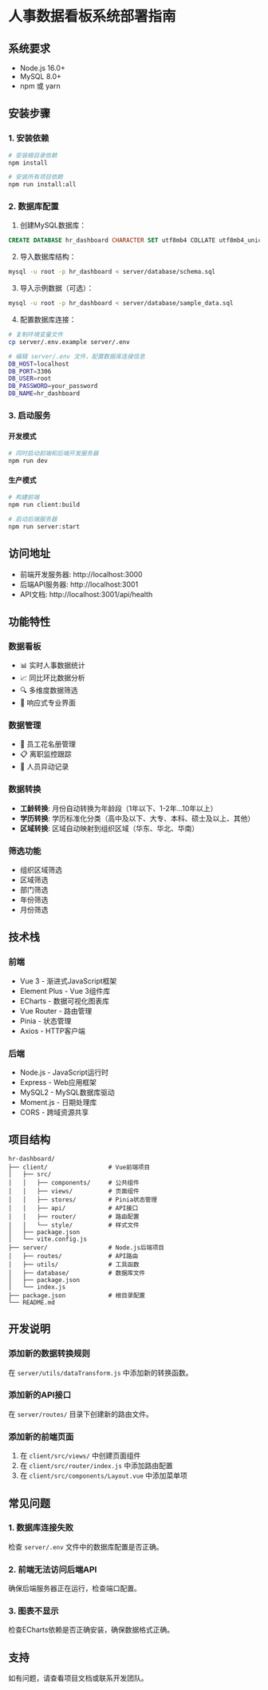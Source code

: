 # 人事数据看板系统部署指南

## 系统要求

- Node.js 16.0+
- MySQL 8.0+
- npm 或 yarn

## 安装步骤

### 1. 安装依赖

```bash
# 安装根目录依赖
npm install

# 安装所有项目依赖
npm run install:all
```

### 2. 数据库配置

1. 创建MySQL数据库：
```sql
CREATE DATABASE hr_dashboard CHARACTER SET utf8mb4 COLLATE utf8mb4_unicode_ci;
```

2. 导入数据库结构：
```bash
mysql -u root -p hr_dashboard < server/database/schema.sql
```

3. 导入示例数据（可选）：
```bash
mysql -u root -p hr_dashboard < server/database/sample_data.sql
```

4. 配置数据库连接：
```bash
# 复制环境变量文件
cp server/.env.example server/.env

# 编辑 server/.env 文件，配置数据库连接信息
DB_HOST=localhost
DB_PORT=3306
DB_USER=root
DB_PASSWORD=your_password
DB_NAME=hr_dashboard
```

### 3. 启动服务

#### 开发模式
```bash
# 同时启动前端和后端开发服务器
npm run dev
```

#### 生产模式
```bash
# 构建前端
npm run client:build

# 启动后端服务器
npm run server:start
```

## 访问地址

- 前端开发服务器: http://localhost:3000
- 后端API服务器: http://localhost:3001
- API文档: http://localhost:3001/api/health

## 功能特性

### 数据看板
- 📊 实时人事数据统计
- 📈 同比环比数据分析
- 🔍 多维度数据筛选
- 📱 响应式专业界面

### 数据管理
- 👥 员工花名册管理
- 📋 离职监控跟踪
- 🔄 人员异动记录

### 数据转换
- **工龄转换**: 月份自动转换为年龄段（1年以下、1-2年...10年以上）
- **学历转换**: 学历标准化分类（高中及以下、大专、本科、硕士及以上、其他）
- **区域转换**: 区域自动映射到组织区域（华东、华北、华南）

### 筛选功能
- 组织区域筛选
- 区域筛选
- 部门筛选
- 年份筛选
- 月份筛选

## 技术栈

### 前端
- Vue 3 - 渐进式JavaScript框架
- Element Plus - Vue 3组件库
- ECharts - 数据可视化图表库
- Vue Router - 路由管理
- Pinia - 状态管理
- Axios - HTTP客户端

### 后端
- Node.js - JavaScript运行时
- Express - Web应用框架
- MySQL2 - MySQL数据库驱动
- Moment.js - 日期处理库
- CORS - 跨域资源共享

## 项目结构

```
hr-dashboard/
├── client/                 # Vue前端项目
│   ├── src/
│   │   ├── components/     # 公共组件
│   │   ├── views/          # 页面组件
│   │   ├── stores/         # Pinia状态管理
│   │   ├── api/            # API接口
│   │   ├── router/         # 路由配置
│   │   └── style/          # 样式文件
│   ├── package.json
│   └── vite.config.js
├── server/                 # Node.js后端项目
│   ├── routes/             # API路由
│   ├── utils/              # 工具函数
│   ├── database/           # 数据库文件
│   ├── package.json
│   └── index.js
├── package.json            # 根目录配置
└── README.md
```

## 开发说明

### 添加新的数据转换规则
在 `server/utils/dataTransform.js` 中添加新的转换函数。

### 添加新的API接口
在 `server/routes/` 目录下创建新的路由文件。

### 添加新的前端页面
1. 在 `client/src/views/` 中创建页面组件
2. 在 `client/src/router/index.js` 中添加路由配置
3. 在 `client/src/components/Layout.vue` 中添加菜单项

## 常见问题

### 1. 数据库连接失败
检查 `server/.env` 文件中的数据库配置是否正确。

### 2. 前端无法访问后端API
确保后端服务器正在运行，检查端口配置。

### 3. 图表不显示
检查ECharts依赖是否正确安装，确保数据格式正确。

## 支持

如有问题，请查看项目文档或联系开发团队。
